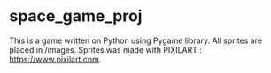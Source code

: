 # space_game_proj
This is a game written on Python using Pygame library.
All sprites are placed in /images.
Sprites was made with PIXILART : https://www.pixilart.com.

